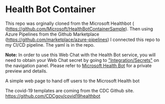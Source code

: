 # Health Bot Container

This repo was orginally cloned from the Microsoft Healthbot ( (https://github.com/Microsoft/HealthBotContainerSample).  Then using Azure Pipelines from the Github Marketplace (https://github.com/marketplace/azure-pipelines) I connected this repo to my CI/CD pipeline.  The yaml is in the repo.

**Note:** In order to use this Web Chat with the Health Bot service, you will need to obtain your Web Chat secret by going to ["Integration/Secrets"](./secrets.png) on the navigation panel.
Please refer to [Microsoft Health Bot](https://www.microsoft.com/en-us/research/project/health-bot/) for a private preview and details.

A simple web page to hand off users to the Microsoft Health bot

The covid-19 templates are coming from the CDC Github site. https://github.com/CDCgov/covid19healthbot
